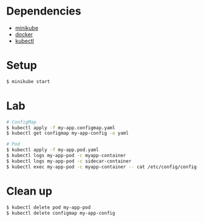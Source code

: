 # Dependencies

- [minikube](https://minikube.sigs.k8s.io/docs/start/?arch=%2Flinux%2Fx86-64%2Fstable%2Fbinary+download#Ingress)
- [docker](https://docs.docker.com/engine/install/ubuntu/)
- [kubectl](https://kubernetes.io/docs/tasks/tools/install-kubectl-linux/)

# Setup

```sh
$ minikube start
```

# Lab

```sh
# ConfigMap
$ kubectl apply -f my-app.configmap.yaml
$ kubectl get configmap my-app-config -o yaml

# Pod
$ kubectl apply -f my-app.pod.yaml
$ kubectl logs my-app-pod -c myapp-container
$ kubectl logs my-app-pod -c sidecar-container
$ kubectl exec my-app-pod -c myapp-container -- cat /etc/config/config-file
```

# Clean up

```sh
$ kubectl delete pod my-app-pod
$ kubectl delete configmap my-app-config
```
